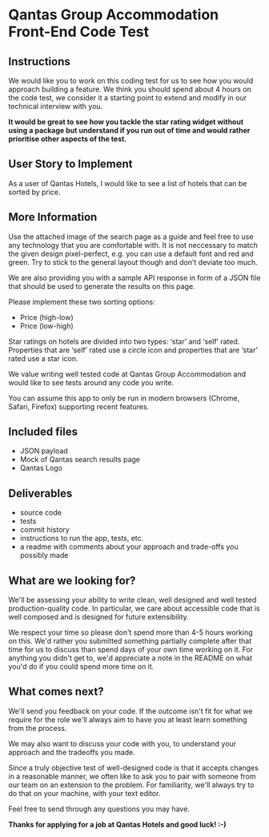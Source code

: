 # Qantas Group Accommodation Front-End Code Test

## Instructions

We would like you to work on this coding test for us to see how you would approach building a feature. We think you should spend about 4 hours on the code test, we consider it a starting point to extend and modify in our technical interview with you.

**It would be great to see how you tackle the star rating widget without using a package but understand if you
run out of time and would rather prioritise other aspects of the test.**

## User Story to Implement

As a user of Qantas Hotels, I would like to see a list of hotels that can be sorted by price.

## More Information

Use the attached image of the search page as a guide and feel free to use any technology that you are comfortable with.
It is not neccessary to match the given design pixel-perfect, e.g. you can use a default font and red and green. Try to stick to the general layout though and don't deviate too much.

We are also providing you with a sample API response in form of a JSON file that should be used to generate the results on this page.

Please implement these two sorting options:

- Price (high-low)
- Price (low-high)

Star ratings on hotels are divided into two types: ‘star’ and ‘self’ rated. Properties that are ‘self’ rated use a circle icon and properties that are ‘star’ rated use a star icon.

We value writing well tested code at Qantas Group Accommodation and would like to see tests around any code you write.

You can assume this app to only be run in modern browsers (Chrome, Safari, Firefox) supporting recent features.

## Included files

- JSON payload
- Mock of Qantas search results page
- Qantas Logo

## Deliverables

- source code
- tests
- commit history
- instructions to run the app, tests, etc.
- a readme with comments about your approach and trade-offs you possibly made

## What are we looking for?

We'll be assessing your ability to write clean, well designed and well tested production-quality code. In particular, we care about accessible code that is well composed and is designed for future extensibility.

We respect your time so please don't spend more than 4-5 hours working on this. We'd rather you submitted something partially complete after that time for us to discuss than spend days of your own time working on it. For anything you didn't get to, we'd appreciate a note in the README on what you'd do if you could spend more time on it.

## What comes next?

We'll send you feedback on your code. If the outcome isn't fit for what we require for the role we'll always aim to have you at least learn something from the process.

We may also want to discuss your code with you, to understand your approach and the tradeoffs you made.

Since a truly objective test of well-designed code is that it accepts changes in a reasonable manner, we often like to ask you to pair with someone from our team on an extension to the problem. For familiarity, we'll always try to do that on your machine, with your text editor.

Feel free to send through any questions you may have.

**Thanks for applying for a job at Qantas Hotels and good luck! :-)**